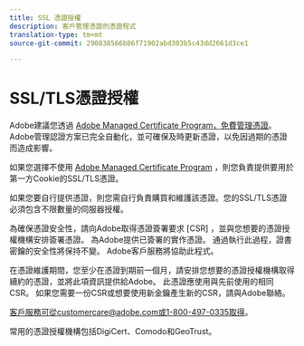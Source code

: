 ```yaml
---
title: SSL 憑證授權
description: 客戶管理憑證的憑證程式
translation-type: tm+mt
source-git-commit: 290838566b86f71902abd303b5c43dd2661d3ce1

---
```



# SSL/TLS憑證授權

Adobe建議您透過 [Adobe Managed Certificate Program，免費管理憑證](https://marketing.adobe.com/resources/help/en_US/whitepapers/first_party_cookies/adobe_managed_cert_pgm.html)。  Adobe管理認證方案已完全自動化，並可確保及時更新憑證，以免因過期的憑證而造成影響。

如果您選擇不使用 [Adobe Managed Certificate Program](https://marketing.adobe.com/resources/help/en_US/whitepapers/first_party_cookies/adobe_managed_cert_pgm.html) ，則您負責提供要用於第一方Cookie的SSL/TLS憑證。

如果您要自行提供憑證，則您需自行負責購買和維護該憑證。您的SSL/TLS憑證必須包含不限數量的伺服器授權。

為確保憑證安全性，請向Adobe取得憑證簽署要求 [CSR] ，並與您想要的憑證授權機構安排簽署憑證。  為Adobe提供已簽署的實作憑證。  通過執行此過程，證書密鑰的安全性將保持不變。  Adobe客戶服務將協助此程式。

在憑證維護期間，您至少在憑證到期前一個月，請安排您想要的憑證授權機構取得續約的憑證，並將此項資訊提供給Adobe。  此憑證應使用與先前使用的相同CSR。  如果您需要一份CSR或想要使用新金鑰產生新的CSR，請與Adobe聯絡。

客戶服務可從customercare@adobe.com或1-800-497-0335取得。

常用的憑證授權機構包括DigiCert、Comodo和GeoTrust。
